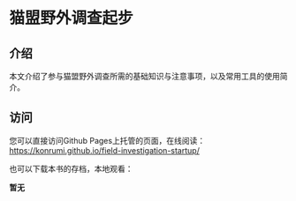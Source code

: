 # 猫盟野外调查起步

## 介绍

本文介绍了参与猫盟野外调查所需的基础知识与注意事项，以及常用工具的使用简介。

## 访问

您可以直接访问Github Pages上托管的页面，在线阅读：https://konrumi.github.io/field-investigation-startup/

也可以下载本书的存档，本地观看：

**暂无**

